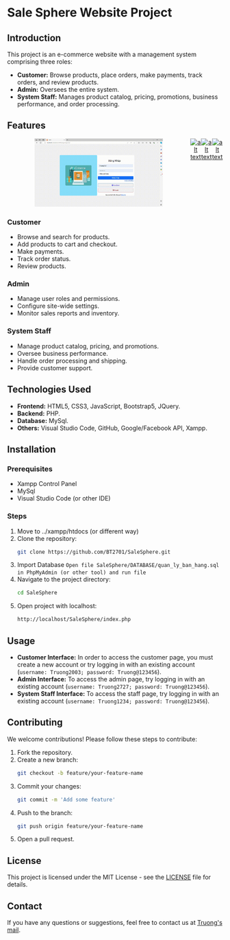 # Sale Sphere Website Project

## Introduction
This project is an e-commerce website with a management system comprising three roles:
- **Customer:** Browse products, place orders, make payments, track orders, and review products.
- **Admin:** Oversees the entire system.
- **System Staff:** Manages product catalog, pricing, promotions, business performance, and order processing.

## Features
  <div align="center" style="display:flex;">
      <a href="#"><img src="README_IMG/user1_1.gif" alt="alt text" style="width:70%;"></a>
      <a href="#"><img src="README_IMG/user2_1.gif" alt="alt text" style="width:70%;"></a>
      <a href="#"><img src="README_IMG/user3_1.gif" alt="alt text" style="width:70%;"></a>
      <a href="#"><img src="README_IMG/user4_1.gif" alt="alt text" style="width:70%;"></a>
   </div>

### Customer
- Browse and search for products.
- Add products to cart and checkout.
- Make payments.
- Track order status.
- Review products.

### Admin
- Manage user roles and permissions.
- Configure site-wide settings.
- Monitor sales reports and inventory.

### System Staff
- Manage product catalog, pricing, and promotions.
- Oversee business performance.
- Handle order processing and shipping.
- Provide customer support.

## Technologies Used
- **Frontend:** HTML5, CSS3, JavaScript, Bootstrap5, JQuery.
- **Backend:** PHP.
- **Database:** MySql.
- **Others:** Visual Studio Code, GitHub, Google/Facebook API, Xampp.

## Installation
### Prerequisites
- Xampp Control Panel
- MySql
- Visual Studio Code (or other IDE)

### Steps 
1. Move to ../xampp/htdocs (or different way)
2. Clone the repository:
    ```sh
    git clone https://github.com/BT2701/SaleSphere.git
    ```
3. Import Database
   `Open file SaleSphere/DATABASE/quan_ly_ban_hang.sql in PhpMyAdmin (or other tool) and run file`
4. Navigate to the project directory:
    ```sh
    cd SaleSphere
    ```
5. Open project with localhost:
    ```sh
    http://localhost/SaleSphere/index.php
    ```


## Usage
- **Customer Interface:** 
  In order to access the customer page, you must create a new account or try logging in with an existing account (`username: Truong2003; password: Truong@123456`).
- **Admin Interface:** 
  To access the admin page, try logging in with an existing account (`username: Truong2727; password: Truong@123456`).
- **System Staff Interface:** 
  To access the staff page, try logging in with an existing account (`username: Truong1234; password: Truong@123456`).
## Contributing
We welcome contributions! Please follow these steps to contribute:
1. Fork the repository.
2. Create a new branch:
    ```sh
    git checkout -b feature/your-feature-name
    ```
3. Commit your changes:
    ```sh
    git commit -m 'Add some feature'
    ```
4. Push to the branch:
    ```sh
    git push origin feature/your-feature-name
    ```
5. Open a pull request.

## License
This project is licensed under the MIT License - see the [LICENSE](./LICENSE) file for details.

## Contact
If you have any questions or suggestions, feel free to contact us at [Truong's mail](mailto:dttruonga8tqtpy@gmail.com).
